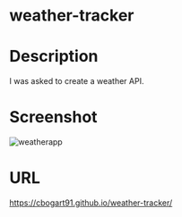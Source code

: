 # weather-tracker

# Description
I was asked to create a weather API.

# Screenshot
![weatherapp](https://github.com/user-attachments/assets/38daa744-7510-489e-a6bd-d81aa513e0da)

# URL
https://cbogart91.github.io/weather-tracker/

